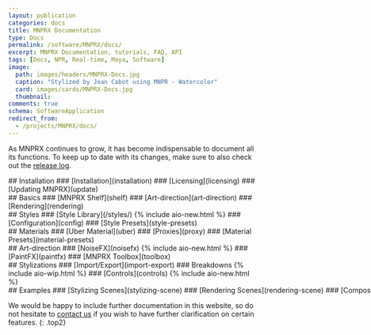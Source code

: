 ```yaml
---
layout: publication
categories: docs
title: MNPRX Documentation
type: Docs
permalink: /software/MNPRX/docs/
excerpt: MNPRX Documentation, tutorials, FAQ, API
tags: [Docs, NPR, Real-time, Maya, Software]
image:
  path: images/headers/MNPRX-Docs.jpg
  caption: "Stylized by Joan Cabot using MNPR - Watercolor"
  card: images/cards/MNPRX-Docs.jpg
  thumbnail:
comments: true
schema: SoftwareApplication
redirect_from:
  - /projects/MNPRX/docs/
---
```


As MNPRX continues to grow, it has become indispensable to document all its functions. To keep up to date with its changes, make sure to also check out the [release log](./../release-log).

<div class="entries-grid">

<div class="doc-element" markdown="1">
## Installation
### [Installation](installation)
### [Licensing](licensing)
### [Updating MNPRX](update)
</div>

<div class="doc-element" markdown="1">
## Basics
### [MNPRX Shelf](shelf)
### [Art-direction](art-direction)
### [Rendering](rendering)
</div>

<div class="doc-element" markdown="1">
## Styles
### [Style Library](/styles/) {% include aio-new.html %}
### [Configuration](config)
### [Style Presets](style-presets)
</div>

<div class="doc-element" markdown="1">
## Materials
### [Uber Material](uber)
### [Proxies](proxy)
### [Material Presets](material-presets)
</div>

<div class="doc-element" markdown="1">
## Art-direction
### [NoiseFX](noisefx)  {% include aio-new.html %}
### [PaintFX](paintfx)
### [MNPRX Toolbox](toolbox)
</div>

<div class="doc-element" markdown="1">
## Stylizations
### [Import/Export](import-export)
### Breakdowns  {% include aio-wip.html %}
### [Controls](controls)  {% include aio-new.html %}
</div>

<div class="doc-element" markdown="1" style="white-space: nowrap;">
## Examples
### [Stylizing Scenes](stylizing-scene)
### [Rendering Scenes](rendering-scene)
### [Compositing in Nuke](compositing-nuke)
</div>

</div>

We would be happy to include further documentation in this website, so do not hesitate to [contact us](/contact/) if you wish to have further clarification on certain features.
{: .top2}
